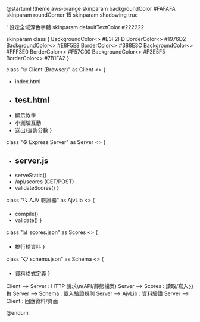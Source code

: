 @startuml
!theme aws-orange
skinparam backgroundColor #FAFAFA
skinparam roundCorner 15
skinparam shadowing true

' 設定全域深色字體
skinparam defaultTextColor #222222

skinparam class {
  BackgroundColor<<frontend>> #E3F2FD
  BorderColor<<frontend>> #1976D2
  BackgroundColor<<backend>> #E8F5E8
  BorderColor<<backend>> #388E3C
  BackgroundColor<<library>> #FFF3E0
  BorderColor<<library>> #F57C00
  BackgroundColor<<data>> #F3E5F5
  BorderColor<<data>> #7B1FA2
}

class "🌐 Client (Browser)" as Client <<frontend>> {
+ index.html
+ test.html
  --
+ 顯示教學
+ 小測驗互動
+ 送出/查詢分數
}

class "⚙️ Express Server" as Server <<backend>> {
+ server.js
  --
+ serveStatic()
+ /api/scores (GET/POST)
+ validateScores()
}

class "🔍 AJV 驗證器" as AjvLib <<library>> {
+ compile()
+ validate()
}

class "📊 scores.json" as Scores <<data>> {
+ 排行榜資料
}

class "📋 schema.json" as Schema <<data>> {
+ 資料格式定義
}

Client --> Server : HTTP 請求\n(API/靜態檔案)
Server --> Scores : 讀取/寫入分數
Server --> Schema : 載入驗證規則
Server --> AjvLib : 資料驗證
Server --> Client : 回應資料/頁面

@enduml
